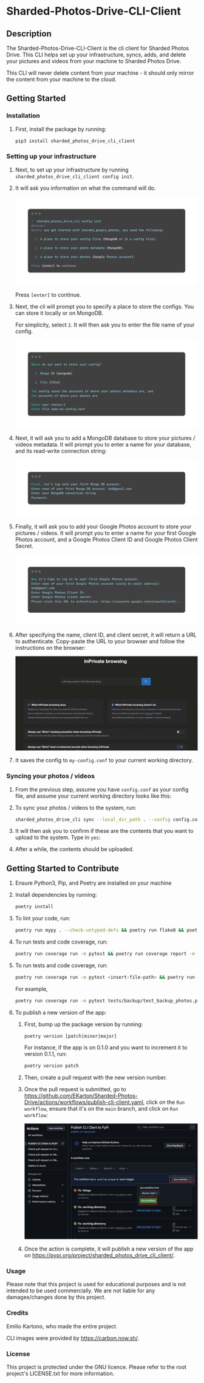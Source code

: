 # Sharded-Photos-Drive-CLI-Client

## Description

The Sharded-Photos-Drive-CLI-Client is the cli client for Sharded Photos Drive. This CLI helps set up your infrastructure, syncs, adds, and delete your pictures and videos from your machine to Sharded Photos Drive.

This CLI will never delete content from your machine - it should only mirror the content from your machine to the cloud.

## Getting Started

### Installation

1. First, install the package by running:

   ```bash
   pip3 install sharded_photos_drive_cli_client
   ```

### Setting up your infrastructure

1. Next, to set up your infrastructure by running `sharded_photos_drive_cli_client config init`.

2. It will ask you information on what the command will do.

   ![Intro](./docs/images/setting-up-infra/intro.png)

   Press `[enter]` to continue.

3. Next, the cli will prompt you to specify a place to store the configs. You can store it locally or on MongoDB.

   For simplicity, select `2`. It will then ask you to enter the file name of your config.

   ![Config choices](./docs/images/setting-up-infra/config-choices.png)

4. Next, it will ask you to add a MongoDB database to store your pictures / videos metadata. It will prompt you to enter a name for your database, and its read-write connection string:

   ![Adding MongoDB client](./docs/images/setting-up-infra/add-mongodb.png)

5. Finally, it will ask you to add your Google Photos account to store your pictures / videos. It will prompt you to enter a name for your first Google Photos account, and a Google Photos Client ID and Google Photos Client Secret.

   ![Adding Google Photos account](./docs/images/setting-up-infra/add-gphotos.png)

6. After specifying the name, client ID, and client secret, it will return a URL to authenticate. Copy-paste the URL to your browser and follow the instructions on the browser:

   ![Google OAuth2 steps](./docs/images/setting-up-infra/google-oauth2.gif)

7. It saves the config to `my-config.conf` to your current working directory.

### Syncing your photos / videos

1. From the previous step, assume you have `config.conf` as your config file, and assume your current working directory looks like this:

2. To sync your photos / videos to the system, run:

   ```bash
   sharded_photos_drive_cli sync --local_dir_path . --config config.conf
   ```

3. It will then ask you to confirm if these are the contents that you want to upload to the system. Type in `yes`:

4. After a while, the contents should be uploaded.

## Getting Started to Contribute

1. Ensure Python3, Pip, and Poetry are installed on your machine

2. Install dependencies by running:

   ```bash
   poetry install
   ```

3. To lint your code, run:

   ```bash
   poetry run mypy . --check-untyped-defs && poetry run flake8 && poetry run black .
   ```

4. To run tests and code coverage, run:

   ```bash
   poetry run coverage run -m pytest && poetry run coverage report -m
   ```

5. To run tests and code coverage, run:

   ```bash
   poetry run coverage run -m pytest <insert-file-path> && poetry run coverage report -m
   ```

   For example,

   ```bash
   poetry run coverage run -m pytest tests/backup/test_backup_photos.py && poetry run coverage report -m
   ```

6. To publish a new version of the app:

   1. First, bump up the package version by running:

      ```bash
      poetry version [patch|minor|major]
      ```

      For instance, if the app is on 0.1.0 and you want to increment it to version 0.1.1, run:

      ```bash
      poetry version patch
      ```

   2. Then, create a pull request with the new version number.

   3. Once the pull request is submitted, go to <https://github.com/EKarton/Sharded-Photos-Drive/actions/workflows/publish-cli-client.yaml>, click on the `Run workflow`, ensure that it's on the `main` branch, and click on `Run workflow`:

      ![Screenshot of publish workflow](docs/images/publish-cli-client-screenshot.png)

   4. Once the action is complete, it will publish a new version of the app on <https://pypi.org/project/sharded_photos_drive_cli_client/>.

### Usage

Please note that this project is used for educational purposes and is not intended to be used commercially. We are not liable for any damages/changes done by this project.

### Credits

Emilio Kartono, who made the entire project.

CLI images were provided by <https://carbon.now.sh/>.

### License

This project is protected under the GNU licence. Please refer to the root project's LICENSE.txt for more information.
